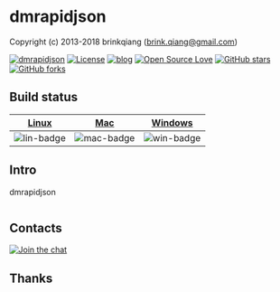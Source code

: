 # dmrapidjson

Copyright (c) 2013-2018 brinkqiang (brink.qiang@gmail.com)

[![dmrapidjson](https://img.shields.io/badge/brinkqiang-dmrapidjson-blue.svg?style=flat-square)](https://github.com/brinkqiang/dmrapidjson)
[![License](https://img.shields.io/badge/license-MIT-brightgreen.svg)](https://github.com/brinkqiang/dmrapidjson/blob/master/LICENSE)
[![blog](https://img.shields.io/badge/Author-Blog-7AD6FD.svg)](https://brinkqiang.github.io/)
[![Open Source Love](https://badges.frapsoft.com/os/v3/open-source.png)](https://github.com/brinkqiang)
[![GitHub stars](https://img.shields.io/github/stars/brinkqiang/dmrapidjson.svg?label=Stars)](https://github.com/brinkqiang/dmrapidjson) 
[![GitHub forks](https://img.shields.io/github/forks/brinkqiang/dmrapidjson.svg?label=Fork)](https://github.com/brinkqiang/dmrapidjson)

## Build status
| [Linux][lin-link] | [Mac][mac-link] | [Windows][win-link] |
| :---------------: | :----------------: | :-----------------: |
| ![lin-badge]      | ![mac-badge]       | ![win-badge]        |

[lin-badge]: https://github.com/brinkqiang/dmrapidjson/workflows/linux/badge.svg "linux build status"
[lin-link]:  https://github.com/brinkqiang/dmrapidjson/actions/workflows/linux.yml "linux build status"
[mac-badge]: https://github.com/brinkqiang/dmrapidjson/workflows/mac/badge.svg "mac build status"
[mac-link]:  https://github.com/brinkqiang/dmrapidjson/actions/workflows/mac.yml "mac build status"
[win-badge]: https://github.com/brinkqiang/dmrapidjson/workflows/win/badge.svg "win build status"
[win-link]:  https://github.com/brinkqiang/dmrapidjson/actions/workflows/win.yml "win build status"

## Intro
dmrapidjson
```cpp
```
## Contacts
[![Join the chat](https://badges.gitter.im/brinkqiang/dmrapidjson/Lobby.svg)](https://gitter.im/brinkqiang/dmrapidjson)

## Thanks
